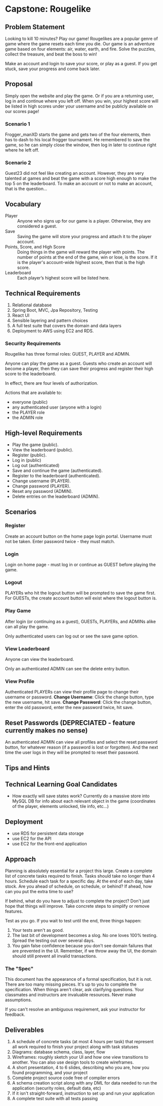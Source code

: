 # Capstone: Rougelike

## Problem Statement
Looking to kill 10 minutes? Play our game! Rougelikes are a popular genre of game where the game resets each time you die. Our game is an adventure game based on four elements: air, water, earth, and fire. Solve the puzzles, collect the treasure, and beat the boss to win!

Make an account and login to save your score, or play as a guest. If you get stuck, save your progress and come back later.


## Proposal

Simply open the website and play the game. Or if you are a returning user, log in and continue where you left off. When you win, your highest score will be listed in high scores under your username and be publicly available on our scores page!

### Scenario 1

Frogger_manXD starts the game and gets two of the four elements, then has to dash to his local frogger tournament. He remembered to save the game, so he can simply close the window, then log in later to continue right where he left off.

### Scenario 2

Guest23 did not feel like creating an account. However, they are very talented at games and beat the game with a score high enough to make the top 5 on the leaderboard. To make an account or not to make an account, that is the question…

## Vocabulary

<dl>
<dt>Player</dt>
<dd>Anyone who signs up for our game is a player. Otherwise, they are considered a guest.</dd>
<dt>Save</dt>
<dd>Saving the game will store your progress and attach it to the player account. </dd>
<dt>Points, Score, and High Score</dt>
<dd>Doing things in the game will reward the player with points. The number of points at the end of the game, win or lose, is the score. If it is the player's account-wide highest score, then that is the high score. </dd>
<dt>Leaderboard</dt>
<dd>Each player’s highest score will be listed here. </dd>
</dl>

## Technical Requirements

1. Relational database
2. Spring Boot, MVC, Jpa Repository, Testing
3. React UI
4. Sensible layering and pattern choices
5. A full test suite that covers the domain and data layers
6. Deployment to AWS using EC2 and RDS.

### Security Requirements

Rougelike has three formal roles: GUEST, PLAYER and ADMIN. 

Anyone can play the game as a guest. Guests who create an account will become a player, then they can save their progress and register their high score to the leaderboard.

In effect, there are four levels of authorization. 

Actions that are available to:
- everyone (public)
- any authenticated user (anyone with a login)
- the PLAYER role
- the ADMIN role

## High-level Requirements

- Play the game (public).
- View the leaderboard (public).
- Register (public).
- Log in (public)
- Log out (authenticated)
- Save and continue the game (authenticated).
- Register to the leaderboard (authenticated).
- Change username (PLAYER).
- Change password (PLAYER).
- Reset any password (ADMIN).
- Delete entries on the leaderboard (ADMIN).

## Scenarios

### Register
Create an account button on the home page login portal.
Username must not be taken.
Enter password twice - they must match.


### Login
Login on home page - must log in or continue as GUEST before playing the game.


### Logout
PLAYERs who hit the logout button will be prompted to save the game first. 
For GUESTs, the create account button will exist where the logout button is.


### Play Game

After login (or continuing as a guest), GUESTs, PLAYERs, and ADMINs alike can all play the game. 

Only authenticated users can log out or see the save game option. 


### View Leaderboard

Anyone can view the leaderboard.

Only an authenticated ADMIN can see the delete entry button.


### View Profile

Authenticated PLAYERs can view their profile page to change their username or password. 
**Change Username**: Click the change button, type the new username, hit save.
**Change Password**: Click the change button, enter the old password, enter the new password twice, hit save.


## Reset Passwords (DEPRECIATED - feature currently makes no sense) 

An authenticated ADMIN can view all profiles and select the reset password button, for whatever reason (if a password is lost or forgotten). And the next time the user logs in they will be prompted to reset their password.


## Tips and Hints

## Technical Learning Goal Candidates

- How exactly will save states work? Currently do a massive store into MySQL DB for info about each relevant object in the game (coordinates of the player, elements unlocked, tile info, etc…)


## Deployment

- use RDS for persistent data storage
- use EC2 for the API
- use EC2 for the front-end application


## Approach

Planning is absolutely essential for a project this large. Create a complete list of concrete tasks required to finish. Tasks should take no longer than 4 hours. Schedule each task for a specific day. At the end of each day, take stock. Are you ahead of schedule, on schedule, or behind? If ahead, how can you put the extra time to use? 

If behind, what do you have to adjust to complete the project? Don't just hope that things will improve. Take concrete steps to simplify or remove features.

Test as you go. If you wait to test until the end, three things happen:
1. Your tests aren't as good.
2. The last bit of development becomes a slog. No one loves 100% testing. Spread the testing out over several days.
3. You gain false confidence because you don't see domain failures that are prevented in the UI. Remember, if we throw away the UI, the domain should still prevent all invalid transactions.


### The "Spec"

This document has the appearance of a formal specification, but it is not. There are too many missing pieces. It's up to you to complete the specification. When things aren't clear, ask clarifying questions. Your classmates and instructors are invaluable resources. Never make assumptions.

If you can't resolve an ambiguous requirement, ask your instructor for feedback.

## Deliverables

1. A schedule of concrete tasks (at most 4 hours per task) that represent all work required to finish your project along with task statuses
2. Diagrams: database schema, class, layer, flow
3. Wireframes: roughly sketch your UI and how one view transitions to another. You can also use design tools to create wireframes.
4. A short presentation, 4 to 6 slides, describing who you are, how you found programming, and your project
5. Complete project source code free of compiler errors
6. A schema creation script along with any DML for data needed to run the application (security roles, default data, etc)
7. If it isn't straight-forward, instruction to set up and run your application
8. A complete test suite with all tests passing

